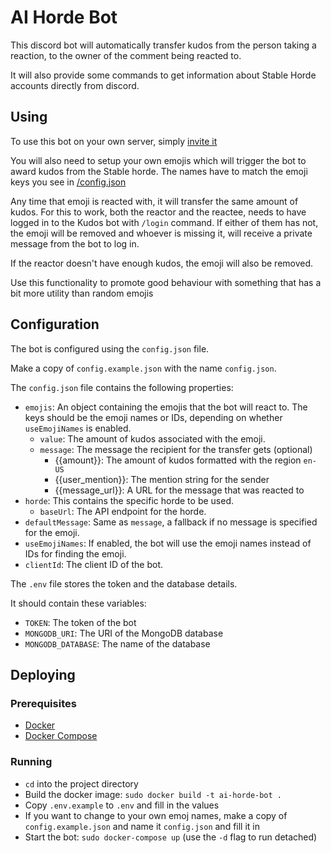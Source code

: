 # AI Horde Bot

This discord bot will automatically transfer kudos from the person taking a reaction, to the owner of the comment being reacted to.

It will also provide some commands to get information about Stable Horde accounts directly from discord.

## Using

To use this bot on your own server, simply [invite it](https://discord.com/login?redirect_to=%2Foauth2%2Fauthorize%3Fclient_id%3D1019572037360025650%26permissions%3D8192%26scope%3Dbot)

You will also need to setup your own emojis which will trigger the bot to award kudos from the Stable horde. The names have to match the emoji keys you see in [/config.json](config.json)

Any time that emoji is reacted with, it will transfer the same amount of kudos. For this to work, both the reactor and the reactee, needs to have logged in to the Kudos bot with `/login` command. If either of them has not, the emoji will be removed and whoever is missing it, will receive a private message from the bot to log in.

If the reactor doesn't have enough kudos, the emoji will also be removed.

Use this functionality to promote good behaviour with something that has a bit more utility than random emojis

## Configuration

The bot is configured using the `config.json` file.

Make a copy of `config.example.json` with the name `config.json`.

The `config.json` file contains the following properties:

-   `emojis`: An object containing the emojis that the bot will react to. The keys should be the emoji names or IDs, depending on whether `useEmojiNames` is enabled.
    -   `value`: The amount of kudos associated with the emoji.
    -   `message`: The message the recipient for the transfer gets (optional)
        -   {{amount}}: The amount of kudos formatted with the region `en-US`
        -   {{user_mention}}: The mention string for the sender
        -   {{message_url}}: A URL for the message that was reacted to
-   `horde`: This contains the specific horde to be used.
    -   `baseUrl`: The API endpoint for the horde.
-   `defaultMessage`: Same as `message`, a fallback if no message is specified for the emoji.
-   `useEmojiNames`: If enabled, the bot will use the emoji names instead of IDs for finding the emoji.
-   `clientId`: The client ID of the bot.

The `.env` file stores the token and the database details.

It should contain these variables:

-   `TOKEN`: The token of the bot
-   `MONGODB_URI`: The URI of the MongoDB database
-   `MONGODB_DATABASE`: The name of the database

## Deploying

### Prerequisites

-   [Docker](https://www.docker.com/)
-   [Docker Compose](https://docs.docker.com/compose/)

### Running

-   `cd` into the project directory
-   Build the docker image: `sudo docker build -t ai-horde-bot .`
-   Copy `.env.example` to `.env` and fill in the values
-   If you want to change to your own emoj names, make a copy of `config.example.json` and name it `config.json` and fill it in
-   Start the bot: `sudo docker-compose up` (use the `-d` flag to run detached)
